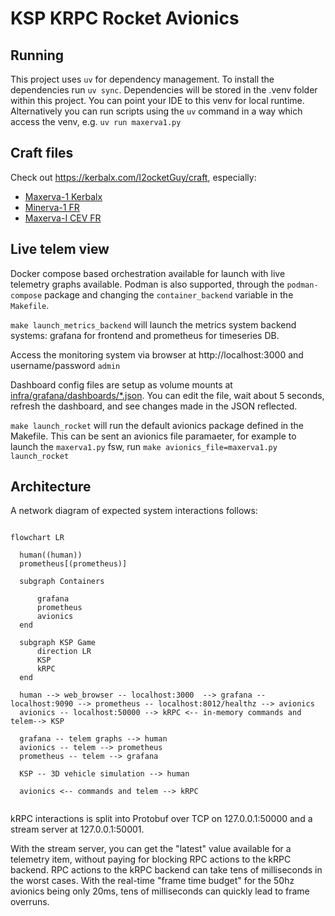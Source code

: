 # KSP KRPC Rocket Avionics

## Running

This project uses `uv` for dependency management. To install the dependencies run `uv sync`. 
Dependencies will be stored in the .venv folder within this project. You can point your IDE to this venv for local runtime.
Alternatively you can run scripts using the `uv` command in a way which access the venv, e.g. `uv run maxerva1.py`

## Craft files

Check out https://kerbalx.com/I2ocketGuy/craft, especially:

- [Maxerva-1 Kerbalx](https://kerbalx.com/I2ocketGuy/Maxerva-I-Kerbalx)
- [Minerva-1 FR](https://kerbalx.com/I2ocketGuy/Minerva-I-FR)
- [Maxerva-I CEV FR](https://kerbalx.com/I2ocketGuy/Maxerva-I-CEV-FR)

## Live telem view

Docker compose based orchestration available for launch with live telemetry graphs available.
Podman is also supported, through the `podman-compose` package and changing the `container_backend` variable in the `Makefile`.

`make launch_metrics_backend` will launch the metrics system backend systems: grafana for frontend and prometheus for timeseries DB.

Access the monitoring system via browser at http://localhost:3000 and username/password `admin` 

Dashboard config files are setup as volume mounts at [infra/grafana/dashboards/*.json](infra/grafana/dashboards).
You can edit the file, wait about 5 seconds, refresh the dashboard, and see changes made in the JSON reflected.

`make launch_rocket` will run the default avionics package defined in the Makefile. This can be sent an avionics file paramaeter, for example to launch the `maxerva1.py` fsw, run `make avionics_file=maxerva1.py launch_rocket`

## Architecture

A network diagram of expected system interactions follows:

```mermaid

flowchart LR
  
  human((human))
  prometheus[(prometheus)]
  
  subgraph Containers 
      
      grafana
      prometheus
      avionics
  end
  
  subgraph KSP Game
      direction LR
      KSP
      kRPC
  end
    
  human --> web_browser -- localhost:3000  --> grafana -- localhost:9090 --> prometheus -- localhost:8012/healthz --> avionics
  avionics -- localhost:50000 --> kRPC <-- in-memory commands and telem--> KSP 
  
  grafana -- telem graphs --> human
  avionics -- telem --> prometheus
  prometheus -- telem --> grafana
  
  KSP -- 3D vehicle simulation --> human
  
  avionics <-- commands and telem --> kRPC
  
```

kRPC interactions is split into Protobuf over TCP on 127.0.0.1:50000 and a stream server at 127.0.0.1:50001.

With the stream server, you can get the "latest" value available for a telemetry item, without paying for blocking RPC actions to the kRPC backend.
RPC actions to the kRPC backend can take tens of milliseconds in the worst cases. 
With the real-time "frame time budget" for the 50hz avionics being only 20ms, tens of milliseconds can quickly lead to frame overruns. 
